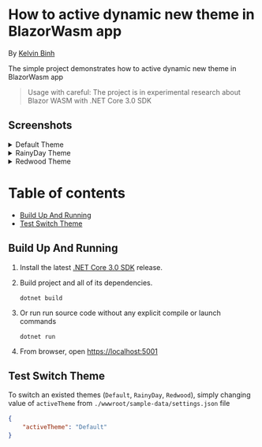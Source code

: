 # How to active dynamic new theme in BlazorWasm app
By [Kelvin Binh](https://github.com/kelvin-binh)

The simple project demonstrates how to active dynamic new theme in BlazorWasm app 

> Usage with careful: The project is in experimental research about Blazor WASM with .NET Core 3.0 SDK

## Screenshots

<details>
  <summary>Default Theme</summary>
  
  ![dashboard](snapshoots/Dashboard-Default.png?raw=true)
  
  ![news-feed](snapshoots/NewsFeed-Default.png?raw=true)
  
</details>

<details>
  <summary>RainyDay Theme</summary>
  
  ![dashboard](snapshoots/Dashboard-RainyDay.png?raw=true)
  
  ![weather-summary](snapshoots/WeatherSummary-RainyDay.png?raw=true)

</details>

<details>
  <summary>Redwood Theme</summary>
  
  ![dashboard](snapshoots/Dashboard-Redwood.png?raw=true)
  
  ![temperature](snapshoots/Temperature-Redwood.png?raw=true)

</details>

# Table of contents

- [Build Up And Running](https://github.com/kelvin-binh/blazor-dynamic-themes-sample#build-up-and-running)
- [Test Switch Theme](https://github.com/kelvin-binh/blazor-dynamic-themes-sample#test-switch-theme)

## Build Up And Running

1. Install the latest [.NET Core 3.0 SDK](https://dotnet.microsoft.com/download/dotnet-core/3.0) release.

2. Build project and all of its dependencies.

   ```dotnetcli
   dotnet build
   ```
3. Or run run source code without any explicit compile or launch commands
   ```dotnetcli
   dotnet run
   ```
4. From browser, open [https://localhost:5001](https://localhost:5001)

## Test Switch Theme

To switch an existed themes (`Default`, `RainyDay`, `Redwood`), simply changing value of `activeTheme` from `./wwwroot/sample-data/settings.json` file

```json
{
    "activeTheme": "Default"
}
```

